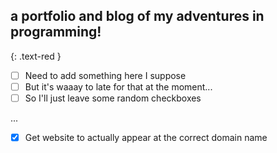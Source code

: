## a portfolio and blog of my adventures in programming!
{: .text-red }

- [ ] Need to add something here I suppose
- [ ] But it's waaay to late for that at the moment...
- [ ] So I'll just leave some random checkboxes

...

- [x] Get website to actually appear at the correct domain name
